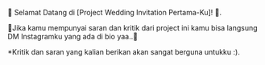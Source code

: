 🎉 Selamat Datang di [Project Wedding Invitation Pertama-Ku]! 🎉.

💌Jika kamu mempunyai saran dan kritik dari project ini kamu bisa langsung DM Instagramku yang ada di bio yaa..💌

*Kritik dan saran yang kalian berikan akan sangat berguna untukku :).

